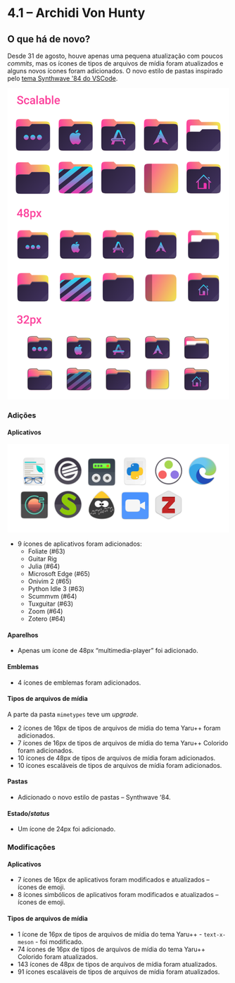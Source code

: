# 4.1 – Archidi Von Hunty

## O que há de novo?

Desde 31 de agosto, houve apenas uma pequena atualização com poucos *commits*, mas os ícones de tipos de arquivos de mídia foram atualizados e alguns novos ícones foram adicionados. O novo estilo de pastas inspirado pelo [tema Synthwave '84 do VSCode](https://marketplace.visualstudio.com/items?itemName=RobbOwen.synthwave-vscode).

<img src="../immagini/4.1/screenshot2.png" alt="New folder style">

### Adições

#### Aplicativos

<img src="../immagini/4.1/screenshot1.png" alt="New apps">

- 9 ícones de aplicativos foram adicionados:
  - Foliate (#63)
  - Guitar Rig
  - Julia (#64)
  - Microsoft Edge (#65)
  - Onivim 2 (#65)
  - Python Idle 3 (#63)
  - Scummvm (#64)
  - Tuxguitar (#63)
  - Zoom (#64)
  - Zotero (#64)

#### Aparelhos


- Apenas um ícone de 48px “multimedia-player” foi adicionado.

#### Emblemas

- 4 ícones de emblemas foram adicionados.

#### Tipos de arquivos de mídia

A parte da pasta `mimetypes` teve um *upgrade*. 

- 2 ícones de 16px de tipos de arquivos de mídia do tema Yaru++ foram adicionados.
- 7 ícones de 16px de tipos de arquivos de mídia do tema Yaru++ Colorido foram adicionados.
- 10 ícones de 48px de tipos de arquivos de mídia foram adicionados.
- 10 ícones escaláveis de tipos de arquivos de mídia foram adicionados.

#### Pastas

- Adicionado o novo estilo de pastas – Synthwave ‘84.

#### Estado/*status*

- Um ícone de 24px foi adicionado. 

### Modificações

#### Aplicativos

- 7 ícones de 16px de aplicativos foram modificados e atualizados – ícones de emoji.
- 8 ícones simbólicos de aplicativos foram modificados e atualizados – ícones de emoji.

#### Tipos de arquivos de mídia

- 1 ícone de 16px de tipos de arquivos de mídia do tema Yaru++ - `text-x-meson` - foi modificado.
- 74 ícones de 16px de tipos de arquivos de mídia do tema Yaru++ Colorido foram atualizados.
- 143 ícones de 48px de tipos de arquivos de mídia foram atualizados.
- 91 ícones escaláveis de tipos de arquivos de mídia foram atualizados.
